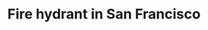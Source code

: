 ---
title: "Fire hydrant in San Francisco"
picture: "/assets/camera-roll/2016/2016-03-31-fire-hydrant-in-san-francisco/20160331_162834175_iOS.jpg"
thumbnail: "/assets/camera-roll/2016/2016-03-31-fire-hydrant-in-san-francisco/20160331_162834175_iOS-thumbnail.jpg"
tags:
  - Fire hydrant
  - Sidewalk
  - San Francisco
  - Build 2016
---